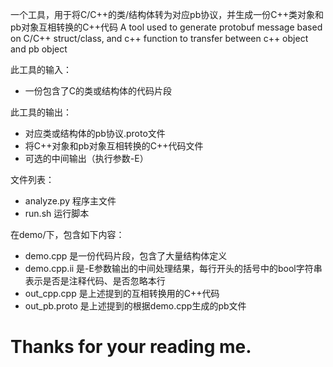 一个工具，用于将C/C++的类/结构体转为对应pb协议，并生成一份C++类对象和pb对象互相转换的C++代码
A tool used to generate protobuf message based on C/C++ struct/class, and c++ function to transfer between c++ object and pb object

此工具的输入：
* 一份包含了C的类或结构体的代码片段

此工具的输出：
* 对应类或结构体的pb协议.proto文件
* 将C++对象和pb对象互相转换的C++代码文件
* 可选的中间输出（执行参数-E）

文件列表：
* analyze.py 程序主文件
* run.sh 运行脚本

在demo/下，包含如下内容：
* demo.cpp 是一份代码片段，包含了大量结构体定义
* demo.cpp.ii 是-E参数输出的中间处理结果，每行开头的括号中的bool字符串表示是否是注释代码、是否忽略本行
* out_cpp.cpp 是上述提到的互相转换用的C++代码
* out_pb.proto 是上述提到的根据demo.cpp生成的pb文件

# Thanks for your reading me.
